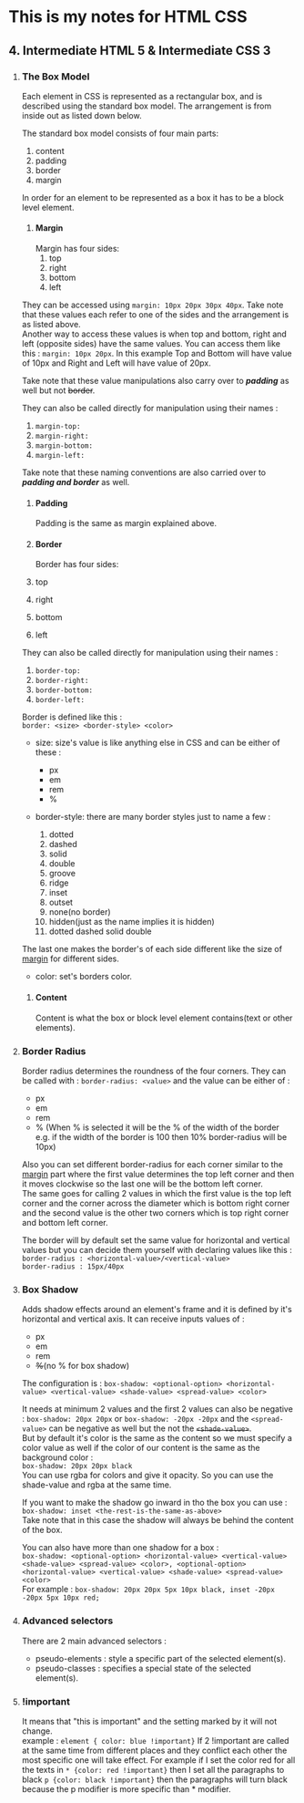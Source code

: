 # This is my notes for HTML CSS

## 4. Intermediate HTML 5 & Intermediate CSS 3

1. ### The Box Model

   Each element in CSS is represented as a rectangular box, and is described using the standard box model. The arrangement is from inside out as listed down below.

   The standard box model consists of four main parts:

   1. content
   1. padding
   1. border
   1. margin

   In order for an element to be represented as a box it has to be a block level element.

   1. <h4 id="margin">Margin</h4>
      Margin has four sides:

      1. top
      1. right
      1. bottom
      1. left

   They can be accessed using `margin: 10px 20px 30px 40px`. Take note that these values each refer to one of the sides and the arrangement is as listed above.</br>
   Another way to access these values is when top and bottom, right and left (opposite sides) have the same values. You can access them like this : `margin: 10px 20px`. In this example Top and Bottom will have value of 10px and Right and Left will have value of 20px.

   Take note that these value manipulations also carry over to _**padding**_ as well but not ~~border~~.

   They can also be called directly for manipulation using their names :

   1. `margin-top:`
   1. `margin-right:`
   1. `margin-bottom:`
   1. `margin-left:`

   Take note that these naming conventions are also carried over to _**padding and border**_ as well.

   1. #### Padding

      Padding is the same as margin explained above.

   1. #### Border
      Border has four sides:
   1. top
   1. right
   1. bottom
   1. left

   They can also be called directly for manipulation using their names :

   1. `border-top:`
   1. `border-right:`
   1. `border-bottom:`
   1. `border-left:`

   Border is defined like this : </br> `border: <size> <border-style> <color>`

   - size: size's value is like anything else in CSS and can be either of these :
     - px
     - em
     - rem
     - %
   - border-style: there are many border styles just to name a few :

     1. dotted
     1. dashed
     1. solid
     1. double
     1. groove
     1. ridge
     1. inset
     1. outset
     1. none(no border)
     1. hidden(just as the name implies it is hidden)
     1. dotted dashed solid double

   The last one makes the border's of each side different like the size of <a href="#margin">margin</a> for different sides.

   - color: set's borders color.

   1. #### Content
      Content is what the box or block level element contains(text or other elements).

2. ### Border Radius

   Border radius determines the roundness of the four corners. They can be called with : `border-radius: <value>` and the value can be either of :

   - px
   - em
   - rem
   - % (When % is selected it will be the % of the width of the border e.g. if the width of the border is 100 then 10% border-radius will be 10px)

   Also you can set different border-radius for each corner similar to the <a href="margin">margin</a> part where the first value determines the top left corner and then it moves clockwise so the last one will be the bottom left corner.</br>
   The same goes for calling 2 values in which the first value is the top left corner and the corner across the diameter which is bottom right corner and the second value is the other two corners which is top right corner and bottom left corner.

   The border will by default set the same value for horizontal and vertical values but you can decide them yourself with declaring values like this : </br>
   `border-radius : <horizontal-value>/<vertical-value>`</br>
   `border-radius : 15px/40px`

3. ### Box Shadow

   Adds shadow effects around an element's frame and it is defined by it's horizontal and vertical axis. It can receive inputs values of :

   - px
   - em
   - rem
   - ~~%~~(no % for box shadow)

   The configuration is : `box-shadow: <optional-option> <horizontal-value> <vertical-value> <shade-value> <spread-value> <color>`

   It needs at minimum 2 values and the first 2 values can also be negative :
   `box-shadow: 20px 20px` or `box-shadow: -20px -20px` and the `<spread-value>` can be negative as well but the not the ~~`<shade-value>`~~.</br>
   But by default it's color is the same as the content so we must specify a color value as well if the color of our content is the same as the background color :</br>
   `box-shadow: 20px 20px black`</br>
   You can use rgba for colors and give it opacity. So you can use the shade-value and rgba at the same time.

   If you want to make the shadow go inward in tho the box you can use :</br> `box-shadow: inset <the-rest-is-the-same-as-above>`</br>
   Take note that in this case the shadow will always be behind the content of the box.

   You can also have more than one shadow for a box : </br>
   `box-shadow: <optional-option> <horizontal-value> <vertical-value> <shade-value> <spread-value> <color>, <optional-option> <horizontal-value> <vertical-value> <shade-value> <spread-value> <color>` </br>
   For example : `box-shadow: 20px 20px 5px 10px black, inset -20px -20px 5px 10px red;`

4. ### Advanced selectors

   There are 2 main advanced selectors : </br>

   - pseudo-elements : style a specific part of the selected element(s).
   - pseudo-classes : specifies a special state of the selected element(s).

5. ### !important

   It means that "this is important" and the setting marked by it will not change.</br>
   example : `element { color: blue !important}`
   If 2 !important are called at the same time from different places and they conflict each other the most specific one will take effect. For example if I set the color red for all the texts in `* {color: red !important}` then I set all the paragraphs to black `p {color: black !important}` then the paragraphs will turn black because the p modifier is more specific than * modifier.
    
